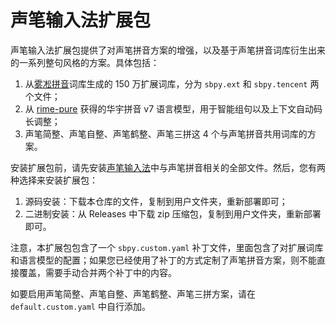 # 声笔输入法扩展包

声笔输入法扩展包提供了对声笔拼音方案的增强，以及基于声笔拼音词库衍生出来的一系列整句风格的方案。具体包括：

1. 从[雾凇拼音](https://github.com/iDvel/rime-ice)词库生成的 150 万扩展词库，分为 `sbpy.ext` 和 `sbpy.tencent` 两个文件；
2. 从 [rime-pure](https://github.com/SivanLaai/rime-pure) 获得的华宇拼音 v7 语言模型，用于智能组句以及上下文自动码长调整；
3. 声笔简整、声笔自整、声笔鹤整、声笔三拼这 4 个与声笔拼音共用词库的方案。

安装扩展包前，请先安装[声笔输入法](https://github.com/sbsrf/sbsrf/releases)中与声笔拼音相关的全部文件。然后，您有两种选择来安装扩展包：

1. 源码安装：下载本仓库的文件，复制到用户文件夹，重新部署即可；
2. 二进制安装：从 Releases 中下载 zip 压缩包，复制到用户文件夹，重新部署即可。

注意，本扩展包包含了一个 `sbpy.custom.yaml` 补丁文件，里面包含了对扩展词库和语言模型的配置；如果您已经使用了补丁的方式定制了声笔拼音方案，则不能直接覆盖，需要手动合并两个补丁中的内容。

如要启用声笔简整、声笔自整、声笔鹤整、声笔三拼方案，请在 `default.custom.yaml` 中自行添加。
